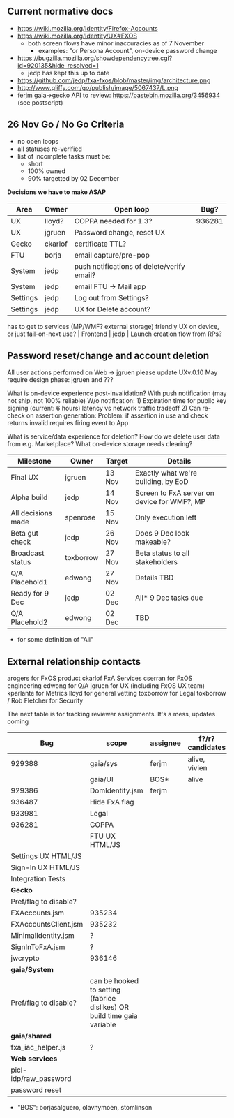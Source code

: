 Current normative docs
----------------------
* https://wiki.mozilla.org/Identity/Firefox-Accounts
* https://wiki.mozilla.org/Identity/UX#FXOS
  - both screen flows have minor inaccuracies as of 7 November
    - examples: "or Persona Account", on-device password change
* https://bugzilla.mozilla.org/showdependencytree.cgi?id=920135&hide_resolved=1
  - jedp has kept this up to date
* https://github.com/jedp/fxa-fxos/blob/master/img/architecture.png
* http://www.gliffy.com/go/publish/image/5067437/L.png
* ferjm gaia->gecko API to review: https://pastebin.mozilla.org/3456934 (see postscript)

26 Nov Go / No Go Criteria
--------------------------
 - no open loops
 - all statuses re-verified
 - list of incomplete tasks must be:
   * short
   * 100% owned
   * 90% targetted by 02 December

**Decisions we have to make ASAP**

|   Area  |   Owner    |   Open loop              |  Bug?
| ------- | ---------- | ------------------------ | ----------- |
| UX       | lloyd?    | COPPA needed for 1.3?    | 936281
| UX       | jgruen    | Password change, reset UX|
| Gecko    | ckarlof   | certificate TTL?
| FTU      | borja     | email capture/pre-pop
| System   | jedp      | push notifications of delete/verify email?
| System   | jedp      | email FTU -> Mail app
| Settings | jedp      | Log out from Settings?
| Settings | jedp      | UX for Delete account?
  has to get to services (MP/WMF? external storage)
  friendly UX on device, or just fail-on-next use?
| Frontend | jedp      | Launch creation flow from RPs?

Password reset/change and account deletion
------------------------------------------
All user actions performed on Web -> jgruen please update UXv.0.10
  May require design phase: jgruen and ???

What is on-device experience post-invalidation?
  With push notification (may not ship, not 100% reliable)
  W/o notification:
    1) Expiration time for public key signing (current: 6 hours)
       latency vs network traffic tradeoff
    2) Can re-check on assertion generation:
       Problem: if assertion in use and check returns invalid requires firing event to App

What is service/data experience for deletion?
  How do we delete user data from e.g. Marketplace?
  What on-device storage needs clearing?


|   Milestone      | Owner     | Target | Details |
| ---------------- | --------- | ------ | -------- |
| Final UX         | jgruen    | 13 Nov | Exactly what we're building, by EoD
| Alpha build      | jedp      | 14 Nov | Screen to FxA server on device for WMF?, MP
| All decisions made | spenrose  | 15 Nov | Only execution left
| Beta gut check   | jedp      | 26 Nov | Does 9 Dec look makeable?
| Broadcast status | toxborrow | 27 Nov | Beta status to all stakeholders
| Q/A Placehold1   | edwong    | 27 Nov | Details TBD
| Ready for 9 Dec  | jedp      | 02 Dec | All* 9 Dec tasks due
| Q/A Placehold2   | edwong    | 02 Dec | TBD

* for some definition of "All"

External relationship contacts
------------------------------
  arogers for FxOS product
  ckarlof FxA Services
  cserran for FxOS engineering
  edwong for Q/A
  jgruen for UX (including FxOS UX team)
  kparlante for Metrics
  lloyd for general vetting
  toxborrow for Legal
  toxborrow / Rob Fletcher for Security

The next table is for tracking reviewer assignments. It's a mess, updates coming

| Bug    |  scope   | assignee | f?/r? candidates  | f? booked    | r? booked | details |
| ------ | -------- | -------- | ----------------- | ------------ | --------- | -------|
| 929388 | gaia/sys | ferjm    | alive, vivien     |
|        | gaia/UI  | BOS*     | alive
| 929386 | DomIdentity.jsm  | ferjm    | <spenrose>
| 936487 | Hide FxA flag | 
| 933981 | Legal    |
| 936281 | COPPA    |
|        | FTU UX HTML/JS         |
| Settings UX HTML/JS    |
| Sign-In UX HTML/JS     |
| Integration Tests      |
|    **Gecko**           |
| Pref/flag to disable?  |
| FXAccounts.jsm         |  935234    |                            
| FXAccountsClient.jsm   |  935232    | 
| MinimalIdentity.jsm    |       ?    |
| SignInToFxA.jsm        |       ?
| jwcrypto	         |  936146
|    **gaia/System**
| Pref/flag to disable?  | can be hooked to setting (fabrice dislikes) OR build time gaia variable
|    **gaia/shared**     |
| fxa_iac_helper.js      |       ?
|    **Web services**    |
| picl-idp/raw_password  |
| password reset         |

* "BOS": borjasalguero, olavnymoen, stomlinson
